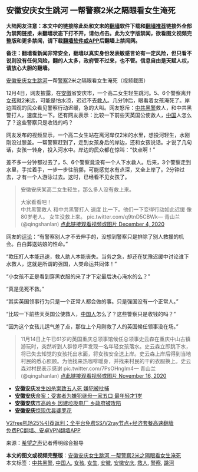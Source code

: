  <h2>安徽安庆女生跳河 一帮警察2米之隔眼看女生淹死</h2> <p class="notice"><b>大陆网友注意：本文中的链接除此处和文末的<a href="https://github.com/bannedbook/fanqiang" >翻墙</a>软件下载和<a href="https://github.com/killgcd/justmysocks/blob/master/README.md">翻墙推荐</a>链接外全部为禁网链接，未翻墙状态下打不开，请勿点击。此为文字版禁闻，欲看图文视频完整版和更多禁闻，请下载<a href="https://github.com/bannedbook/fanqiang">翻墙软件或APP</a>后翻墙上禁闻网。</p><p>备注：翻墙看新闻非常安全，翻墙以真实身份发表敏感言论有一定风险，但只看不说则没有任何风险，翻的人太多，政府管不过来，也不管。信息自由是天赋人权，请放心大胆的翻墙。</b></p>  <div class="entry"> <p id="conimg"><a href="https://www.bannedbook.org/bnews/tag/%E5%AE%89%E5%BE%BD%E5%AE%89%E5%BA%86/" class="st_tag internal_tag" rel="tag" title="标签 安徽安庆 下的日志">安徽安庆</a><a href="https://www.bannedbook.org/bnews/tag/%e5%a5%b3%e7%94%9f/" class="st_tag internal_tag" rel="tag" title="标签 女生 下的日志">女生</a><a href="https://www.bannedbook.org/bnews/tag/%E8%B7%B3%E6%B2%B3/" class="st_tag internal_tag" rel="tag" title="标签 跳河 下的日志">跳河</a>一帮<a href="https://www.bannedbook.org/bnews/tag/%e8%ad%a6%e5%af%9f/" class="st_tag internal_tag" rel="tag" title="标签 警察 下的日志">警察</a>2米之隔眼看女生淹死（视频截图）</p> <p>12月4日，网友披露，在<a href="https://www.bannedbook.org/bnews/tag/%e5%ae%89%e5%be%bd/" class="st_tag internal_tag" rel="tag" title="标签 安徽 下的日志">安徽</a>省安庆市，一个高二女生轻生跳河。5、6个警察离开<a href="https://www.bannedbook.org/bnews/tag/%e5%a5%b3%e5%ad%a9/" class="st_tag internal_tag" rel="tag" title="标签 女孩 下的日志">女孩</a>就2米远，可能是怕水凉，迟迟不去<a href="https://www.bannedbook.org/bnews/tag/%E6%95%91%E4%BA%BA/" class="st_tag internal_tag" rel="tag" title="标签 救人 下的日志">救人</a>。几分钟后，眼看着女孩淹死了。岸边围观的民众看见警察行动迟缓，急的大叫。网友怒斥：<a href="https://www.bannedbook.org/bnews/tag/%e4%b8%ad%e5%85%b1%e9%bb%91%e8%ad%a6/" class="st_tag internal_tag" rel="tag" title="标签 中共黑警 下的日志">中共黑警</a>救人，和中共黑警打人，速度比一下。还有网友表示：比较一下前些天英国公使救人，<span class='wp_keywordlink_affiliate'><a href="https://www.bannedbook.org/" title="中国" target="_blank">中国</a></span>人怎么了？这些警察只是收钱的吗？</p> <p>网友发布的视频显示，一个高二女生站在离河岸仅2米的水里，想投河轻生，水刚刚没过膝盖。一帮警察赶到了，走到女孩身后的岸边，还和女孩说话。才说了几句话，女孩一转身，投入河水中。岸边的民众都在惊叫：“快点啊！”</p> <p>差不多一分钟都过去了，5、6个警察竟没有一个人下水救人。后来，3个警察走到水里，手拉着手，一步一步往前挪，可能感觉水有点深，又全上岸了。2分钟过去，才有一个人游泳过去。这时，已经看不见女孩了。</p> <blockquote><p>安徽安庆某高二女生轻生，那么多人没有救上来。</p>  <p>大家看看吧！<br />中共黑警救人 和中共黑警打人 速度 比一下。他们一下变得行动如此迟缓 像80岁老人。 女生没救上来。 pic.twitter.com/q9tnD5CBWk— 青山兰 (@qingshanlan) <a href="https://twitter.com/qingshanlan/status/1334851050248024067?ref_src=twsrc%5Etfw">点此链接观看视频或图片 December 4, 2020</a></p></blockquote> <p>网友的<span class='wp_keywordlink_affiliate'><a href="https://www.bannedbook.org/bnews/comments/" title="新闻评论" target="_blank">评论</a></span>：“有警察别人才不去伸手的，没想到警察只是排除了别人救援的机会。白白葬送姑娘的性命。”</p> <p>“欺压打人本能迅速，救人助人本能丧失。当务之急，却还在犹豫迟缓中讨论谁下水救人，这就是所谓的强国，人类命运共同体！”</p> <p>“小女孩不正是看到穿黑衣服的来了才下定最后决心淹水的么？”</p> <p>“真是见死不救。”</p>  <p>“其实英国领事行为只是一个正常人都会做的事。只是强国没有一个正常人。”</p> <p>“比较一下前些天英国公使救人，<a href="https://www.bannedbook.org/bnews/tag/%e4%b8%ad%e5%9b%bd%e4%ba%ba/" class="st_tag internal_tag" rel="tag" title="标签 中国人 下的日志">中国人</a>怎么了？这些警察只是收钱的吗？”</p> <p>“因为这个女孩儿运气差了点，那位上个月刚救了人的英国候任领事没在场。”</p> <blockquote><p>11月14日上午已61岁的英国重庆总领事馆候任总领事史云森在重庆中山古镇游玩时，突然听到人群惊呼声发现一名年轻女孩落水。史云森立即跳下水，将已失去知觉的女孩托出水面，将女孩安全送上岸。史云森上岸后得到当地村民的悉心照顾。为他找来热咖啡暖身，并找来村民的干的衣服换上。史云森对村民表示感谢 pic.twitter.com/7PsOHngIm4— 青山兰 (@qingshanlan) <a href="https://twitter.com/qingshanlan/status/1328329462597955585?ref_src=twsrc%5Etfw">点此链接观看视频或图片 November 16, 2020</a></p></blockquote> <ul class='op-related-articles' title='相关阅读'> <li><a href='https://www.bannedbook.org/bnews/baitai/20190503/1122615.html' target='_blank'><b>安徽安庆</b>发生凶杀案致五人死 嫌犯被批捕</a></li> <li><a href='https://www.bannedbook.org/bnews/baitai/20190421/1117092.html' target='_blank'><b>安徽安庆</b>命案：受害者为嫌犯继母一家五口 最年轻才1岁</a></li> <li><a href='https://www.bannedbook.org/bnews/bannedvideo/20180521/945020.html' target='_blank'><b>安徽安庆</b>市高岭乡 因建垃圾电厂 乡政府被攻陷</a></li> <li><a href='https://www.bannedbook.org/bnews/tculture/20140902/293876.html' target='_blank'><b>安徽安庆</b>惊现优昙婆罗花</a></li> </ul> <p class="texttj"> <a href="https://github.com/bannedbook/fanqiang/wiki/V2ray%E6%9C%BA%E5%9C%BA" target="_blank">V2free机场25%引荐返利：全平台免费SS/V2ray节点+经济套餐高速翻墙</a><br/> <a href="https://github.com/bannedbook/fanqiang/wiki/%E7%A6%81%E9%97%BB%E7%BD%91%E5%AE%89%E5%8D%93%E7%BF%BB%E5%A2%99%E6%96%B0%E9%97%BBAPP" target="_blank">免费PC翻墙、安卓VPN翻墙APP</a></p><p> 来源：<span class='wp_keywordlink_affiliate'><a href="https://www.soundofhope.org" title="希望之声" target="_blank">希望之声</a></span>记者傅明综合报导 </p> <a name='sharetosocial'></a>       <div><b>本文的图文或视频完整版</b>：<a href='https://www.bannedbook.org/bnews/cbnews/20201205/1442437.html'>安徽安庆女生跳河 一帮警察2米之隔眼看女生淹死</a></div>  </div><!--END ENTRY--> <div class="postfooter"> <div>本文标签：<a href="https://www.bannedbook.org/bnews/tag/%e4%b8%ad%e5%85%b1%e9%bb%91%e8%ad%a6/" rel="tag">中共黑警</a>, <a href="https://www.bannedbook.org/bnews/tag/%e4%b8%ad%e5%9b%bd%e4%ba%ba/" rel="tag">中国人</a>, <a href="https://www.bannedbook.org/bnews/tag/%e5%a5%b3%e5%ad%a9/" rel="tag">女孩</a>, <a href="https://www.bannedbook.org/bnews/tag/%e5%a5%b3%e7%94%9f/" rel="tag">女生</a>, <a href="https://www.bannedbook.org/bnews/tag/%e5%ae%89%e5%be%bd/" rel="tag">安徽</a>, <a href="https://www.bannedbook.org/bnews/tag/%E5%AE%89%E5%BE%BD%E5%AE%89%E5%BA%86/" rel="tag">安徽安庆</a>, <a href="https://www.bannedbook.org/bnews/tag/%E6%95%91%E4%BA%BA/" rel="tag">救人</a>, <a href="https://www.bannedbook.org/bnews/tag/%e8%ad%a6%e5%af%9f/" rel="tag">警察</a>, <a href="https://www.bannedbook.org/bnews/tag/%E8%B7%B3%E6%B2%B3/" rel="tag">跳河</a></div>  </div><!--END POSTFOOTER--> 
